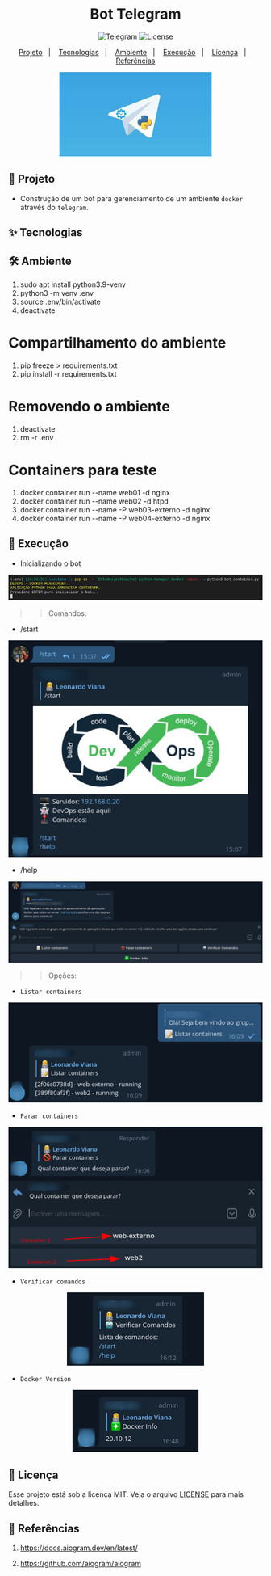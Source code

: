 <h1 align="center">Bot Telegram</h1>

<p align="center">
  <img alt="Telegram" src="https://img.shields.io/static/v1?label=Bot&message=Telegram&color=8257E5&labelColor=000000"  />

  <img alt="License" src="https://img.shields.io/static/v1?label=license&message=MIT&color=49AA26&labelColor=000000">
</p>

<p align="center">
  <a href="#-projeto">Projeto</a>&nbsp;&nbsp;&nbsp;|&nbsp;&nbsp;&nbsp;
  <a href="#-tecnologias">Tecnologias</a>&nbsp;&nbsp;&nbsp;|&nbsp;&nbsp;&nbsp;
  <a href="#%EF%B8%8F-ambiente">Ambiente</a>&nbsp;&nbsp;&nbsp;|&nbsp;&nbsp;&nbsp;
  <a href="#-execução">Execução</a>&nbsp;&nbsp;&nbsp;|&nbsp;&nbsp;&nbsp;
  <a href="#-licença">Licença</a>&nbsp;&nbsp;&nbsp;|&nbsp;&nbsp;&nbsp;
  <a href="#-referências">Referências</a>
</p>

<p align="center">
  <img alt="Bot" src="data/python_telegram.jpeg">
</p>

## 🌱 Projeto

- Construção de um bot para gerenciamento de um ambiente `docker` através do `telegram`.

## ✨ Tecnologias


## 🛠️ Ambiente 
1. sudo apt install python3.9-venv
2. python3 -m venv .env
3. source .env/bin/activate
4. deactivate

# Compartilhamento do ambiente
1. pip freeze > requirements.txt
2. pip install -r requirements.txt

# Removendo o ambiente
1. deactivate
2. rm -r .env

# Containers para teste
1. docker container run --name web01 -d nginx
2. docker container run --name web02 -d htpd
3. docker container run --name -P web03-externo -d nginx
4. docker container run --name -P web04-externo -d nginx

## 🚀 Execução

- Inicializando o bot
<p align="center">
  <img alt="Bot" src="src/data/bot_init.png">
</p>

>> Comandos:

- /start
<p align="center">
  <img alt="Bot" src="data/bot.png">
</p>

- /help
<p align="center">
  <img alt="Bot" src="data/bot_help.png">
</p>

>> Opções:

- `Listar containers`
<p align="center">
  <img alt="Bot" src="data/bot_list.png">
</p>

- `Parar containers`
<p align="center">
  <img alt="Bot" src="data/bot_stop.png">
</p>

- `Verificar comandos`
<p align="center">
  <img alt="Bot" src="data/bot_commands.png">
</p>

- `Docker Version`
<p align="center">
  <img alt="Bot" src="data/bot_docker_version.png">
</p>


## 📄 Licença

Esse projeto está sob a licença MIT. Veja o arquivo [LICENSE](LICENSE) para mais detalhes.

## 🙇 Referências

1. https://docs.aiogram.dev/en/latest/

2. https://github.com/aiogram/aiogram


